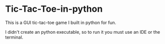 # Tic-Tac-Toe-in-python
This is a GUI tic-tac-toe game I built in python for fun.

I didn't create an python executable, so to run it you must use an IDE or the terminal.
